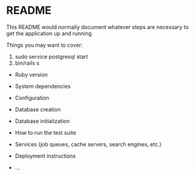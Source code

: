 # README

This README would normally document whatever steps are necessary to get the
application up and running.

Things you may want to cover:

1. sudo service postgresql start
1. bin/rails s

* Ruby version

* System dependencies

* Configuration

* Database creation

* Database initialization

* How to run the test suite

* Services (job queues, cache servers, search engines, etc.)

* Deployment instructions

* ...
